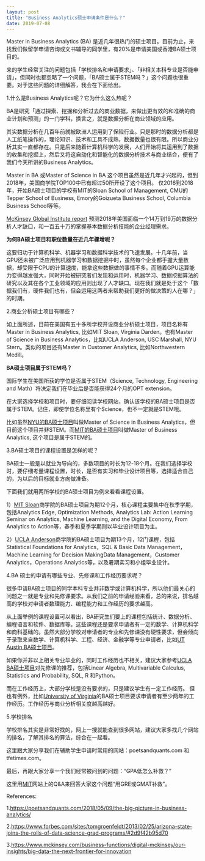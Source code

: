 ```yaml
---
layout: post
title: "Business Analytics硕士申请条件是什么？"
date: 2019-07-08
---
```


Master in Business Analytics (BA) 是近几年很热门的硕士项目。目前为止，来找我们做留学申请咨询或文书辅导的同学里，有20%是申请美国或香港BA硕士项目的。

来的学生经常关注的问题包括「学校排名和申请要求」、「非相关本科专业是否能申请」，但同时也都忽略了一个问题，「BA硕士属于STEM吗？」这个问题也很重要。对于这些问题的详细解答，我会在下面给出。

1.什么是Business Analytics呢？它为什么这么热呢？

BA是研究「通过探索、挖掘和分析过去的商业数据，来做出更有效的和准确的商业计划和预测」的一门学科，换言之，就是数据分析在商业领域的应用。

其实数据分析在几百年前就被欧洲人运用到了保险行业。只是那时的数据分析都是人工纸笔操作的，理论知识、技术和工具不成熟，数据数量也很有限。所以商业分析其实一直都存在。只是后来随着计算机科学的发展，人们开始将其运用到了数据的收集和挖掘上，然后又将这自动化和智能化的数据分析技术与商业结合，便有了我们今天所讲的Business Analytics。

Master in BA 或Master of Science in BA 这个项目虽然是近几年才兴起的，但到2018年，美国商学院TOP100中已有超过50所开设了这个项目。 仅2016到2018年，开始BA硕士项目的学校有MIT的Sloan School of Management, CMU的Tepper School of Business, Emory的Goizueta Business School, Columbia Business School等等。

[McKinsey Global Institute report](https://www.mckinsey.com/business-functions/digital-mckinsey/our-insights/big-data-the-next-frontier-for-innovation) 预测2018年美国面临一个14万到19万的数据分析人才缺口，和一百五十万的掌握基本数据分析技能的企业经理需求。

**为何BA硕士项目和职位数量在近几年骤增呢？**

这要归功于计算机科学、机器学习和数据科学技术的飞速发展。十几年前，当GPU还未被广泛应用到机器学习和数据挖掘中时，虽然每个企业都手握大量数据，却受限于CPU的计算速度，能拿这些数据做的事情不多。而随着GPU运算能力变得越发强大，同时开始被研究者们发现和运用时，机器学习、数据挖掘算法的研究以及其在各个工业领域的应用则出现了人才缺口。现在我们就是处于这个「数据我们有，硬件我们也有，但会运用这两者来帮助我们更好的做决策的人在哪？」的时期。

2.商业分析硕士项目有哪些？

如上面所述，目前在美国有五十多所学校开设商业分析硕士项目，项目名称有Master in Business Analytics, 比如MIT Sloan, Virginia Darden。也有Master of Science in Business Analytics，比如UCLA Anderson, USC Marshall, NYU Stern。类似的项目还有Master in Customer Analytics, 比如Northwestern Medill。

**BA硕士项目属于STEM吗？**

国际学生在美国所获的学位是否属于STEM（Science, Technology, Engineering and Math）将决定我们在毕业后是否能获得24个月的OPT extension。

在大家选择学校和项目时，要仔细阅读学校网站，确认该学校的BA硕士项目是否属于STEM。记住，即使学位名称里有个Science，也不一定就是STEM哦。

比如虽然[NYU的BA硕士项目](https://www.stern.nyu.edu/programs-admissions/ms-business-analytics/resources/frequently-asked-questions#stem)叫做Master of Science in Business Analytics，但目前这个项目并非STEM。而[MIT的BA硕士项目](https://mitsloan.mit.edu/master-of-business-analytics#curriculum)叫做Master of Business Analytics, 这个项目是属于STEM的。

3.BA硕士项目的课程设置是怎样的呢？

BA硕士一般是以就业为导向的，多数项目的时长为12-18个月。在我们选择学校时，要仔细考量课程设置，时长，是否有实习和毕业设计项目等，选择适合自己的，为以后的目标就业方向做准备。

下面我们就用两所学校的BA硕士项目为例来看看课程设置。

1）[MIT Sloan](https://mitsloan.mit.edu/master-of-business-analytics#curriculum)商学院的BA硕士项目为期12个月，核心课程主要集中在秋季学期，包括Analytics Edge, Optimization Methods, Analytics Lab: Action Learning Seminar on Analytics, Machine Learning, and the Digital Economy, From Analytics to Action等，春季和夏季学期则以毕业设计项目为主。

2）[UCLA Anderson](https://www.anderson.ucla.edu/degrees/master-of-science-in-business-analytics/academics)商学院的BA硕士项目为期13个月，12门课程，包括Statistical Foundations for Analytics，SQL & Basic Data Management，Machine Learning for Decision MakingData Management，Customer Analytics，Operations Analytics等，以及暑期实习和小组毕业设计。

4.BA 硕士的申请有哪些专业、先修课和工作经历要求呢？

很多申请BA硕士项目的同学本科专业并非数学或计算机科学，所以他们最关心的问题之一就是专业和先修课要求。从我们之前的申请经验来看，总的来说，排名越高的学校对申请者数理能力、编程能力和工作经历的要求越高。

从上面举例的课程设置可以看出，BA研究生们要上的课程包括统计、数据分析、编程语言和软件、数据库等。这些课程还是要求申请者有一定的数学、计算机科学和商科基础的。虽然大部分学校对申请者的专业和先修课没有硬性要求，但会倾向于录取来自数学、计算机科学、工程、经济、金融学等专业申请者，比如[UT Austin BA硕士项目](https://www.mccombs.utexas.edu/Master-of-Science-in-Business-Analytics/Admissions)。

如果你并非以上相关专业毕业的，同时工作经历也不相关，建议大家参考[UCLA BA硕士项目](https://www.anderson.ucla.edu/degrees/master-of-science-in-business-analytics/admissions/prerequisites)对先修课的推荐，包括Linear Algebra, Multivariable Calculus, Statistics and Probability, SQL, R 和Python。

而在工作经历上，大部分学校是没有要求的，只是建议学生有一定工作经历。 但也有例外，比如[University of Virginia](https://msba.virginia.edu/admission/requirements)的BA硕士项目要求申请者有至少两年的工作经历。工作经历与商业分析相关度越高越好。

5.学校排名

学校排名其实是非常好找的，网上一搜就能查到很多网站，建议大家多找几个网站的排名，了解其排名的算法，综合在一起看。

这里跟大家分享我们在辅助学生申请时常用的网站：poetsandquants.com 和 tfetimes.com。

最后，再跟大家分享一个我们经常被问到的问题：“GPA低怎么补救？”

这里用[MIT](https://mitsloan.mit.edu/master-of-business-analytics/admissions/common-questions)网站上的Q&A来回答大家这个问题“用GRE或GMAT补救”。


References:

1.https://poetsandquants.com/2018/05/09/the-big-picture-in-business-analytics/

2.https://www.forbes.com/sites/tomgroenfeldt/2013/02/25/arizona-state-joins-the-rolls-of-data-science-grad-programs/#2d9f42b95d70

3.https://www.mckinsey.com/business-functions/digital-mckinsey/our-insights/big-data-the-next-frontier-for-innovation
